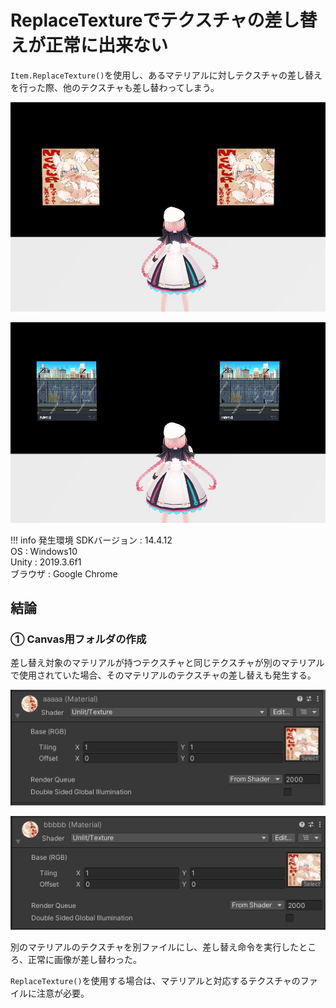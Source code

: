 # ReplaceTextureでテクスチャの差し替えが正常に出来ない

`Item.ReplaceTexture()`を使用し、あるマテリアルに対しテクスチャの差し替えを行った際、他のテクスチャも差し替わってしまう。

![ReplaceTexture_1](./img/ReplaceTexture01.jpg)

![ReplaceTexture_2](./img/ReplaceTexture02.jpg)

!!! info 発生環境
    SDKバージョン : 14.4.12<br>
    OS : Windows10<br>
    Unity : 2019.3.6f1<br>
    ブラウザ : Google Chrome

## 結論

### ① Canvas用フォルダの作成

差し替え対象のマテリアルが持つテクスチャと同じテクスチャが別のマテリアルで使用されていた場合、そのマテリアルのテクスチャの差し替えも発生する。

![ReplaceTexture_3](./img/ReplaceTexture03.jpg)

![ReplaceTexture_4](./img/ReplaceTexture04.jpg)

別のマテリアルのテクスチャを別ファイルにし、差し替え命令を実行したところ、正常に画像が差し替わった。

`ReplaceTexture()`を使用する場合は、マテリアルと対応するテクスチャのファイルに注意が必要。
